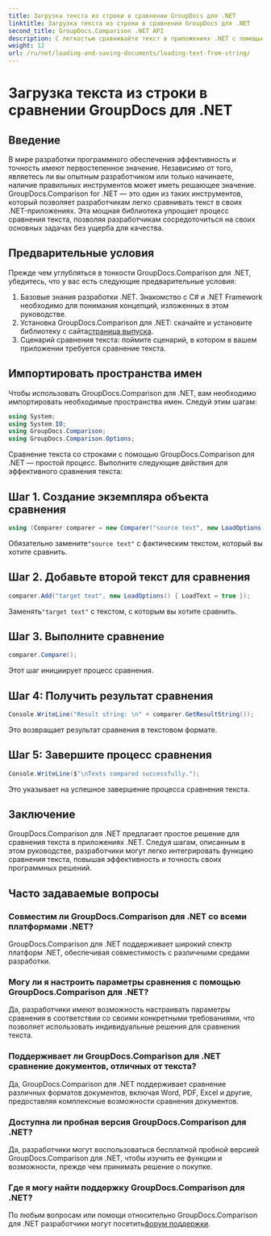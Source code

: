 ```yaml
---
title: Загрузка текста из строки в сравнении GroupDocs для .NET
linktitle: Загрузка текста из строки в сравнении GroupDocs для .NET
second_title: GroupDocs.Comparison .NET API
description: С легкостью сравнивайте текст в приложениях .NET с помощью библиотеки GroupDocs.Comparison. Повысьте эффективность и точность благодаря бесшовной интеграции.
weight: 12
url: /ru/net/loading-and-saving-documents/loading-text-from-string/
---
```


# Загрузка текста из строки в сравнении GroupDocs для .NET

## Введение
В мире разработки программного обеспечения эффективность и точность имеют первостепенное значение. Независимо от того, являетесь ли вы опытным разработчиком или только начинаете, наличие правильных инструментов может иметь решающее значение. GroupDocs.Comparison for .NET — это один из таких инструментов, который позволяет разработчикам легко сравнивать текст в своих .NET-приложениях. Эта мощная библиотека упрощает процесс сравнения текста, позволяя разработчикам сосредоточиться на своих основных задачах без ущерба для качества.
## Предварительные условия
Прежде чем углубляться в тонкости GroupDocs.Comparison для .NET, убедитесь, что у вас есть следующие предварительные условия:
1. Базовые знания разработки .NET. Знакомство с C# и .NET Framework необходимо для понимания концепций, изложенных в этом руководстве.
2.  Установка GroupDocs.Comparison для .NET: скачайте и установите библиотеку с сайта[страница выпуска](https://releases.groupdocs.com/comparison/net/).
3. Сценарий сравнения текста: поймите сценарий, в котором в вашем приложении требуется сравнение текста.

## Импортировать пространства имен
Чтобы использовать GroupDocs.Comparison для .NET, вам необходимо импортировать необходимые пространства имен. Следуй этим шагам:

```csharp
using System;
using System.IO;
using GroupDocs.Comparison;
using GroupDocs.Comparison.Options;
```
Сравнение текста со строками с помощью GroupDocs.Comparison для .NET — простой процесс. Выполните следующие действия для эффективного сравнения текста:
## Шаг 1. Создание экземпляра объекта сравнения
```csharp
using (Comparer comparer = new Comparer("source text", new LoadOptions() { LoadText = true }))
```
 Обязательно замените`"source text"` с фактическим текстом, который вы хотите сравнить.
## Шаг 2. Добавьте второй текст для сравнения
```csharp
comparer.Add("target text", new LoadOptions() { LoadText = true });
```
 Заменять`"target text"` с текстом, с которым вы хотите сравнить.
## Шаг 3. Выполните сравнение
```csharp
comparer.Compare();
```
Этот шаг инициирует процесс сравнения.
## Шаг 4: Получить результат сравнения
```csharp
Console.WriteLine("Result string: \n" + comparer.GetResultString());
```
Это возвращает результат сравнения в текстовом формате.
## Шаг 5: Завершите процесс сравнения
```csharp
Console.WriteLine($"\nTexts compared successfully.");
```
Это указывает на успешное завершение процесса сравнения текста.

## Заключение
GroupDocs.Comparison для .NET предлагает простое решение для сравнения текста в приложениях .NET. Следуя шагам, описанным в этом руководстве, разработчики могут легко интегрировать функцию сравнения текста, повышая эффективность и точность своих программных решений.
## Часто задаваемые вопросы
### Совместим ли GroupDocs.Comparison для .NET со всеми платформами .NET?
GroupDocs.Comparison для .NET поддерживает широкий спектр платформ .NET, обеспечивая совместимость с различными средами разработки.
### Могу ли я настроить параметры сравнения с помощью GroupDocs.Comparison для .NET?
Да, разработчики имеют возможность настраивать параметры сравнения в соответствии со своими конкретными требованиями, что позволяет использовать индивидуальные решения для сравнения текста.
### Поддерживает ли GroupDocs.Comparison для .NET сравнение документов, отличных от текста?
Да, GroupDocs.Comparison для .NET поддерживает сравнение различных форматов документов, включая Word, PDF, Excel и другие, предоставляя комплексные возможности сравнения документов.
### Доступна ли пробная версия GroupDocs.Comparison для .NET?
Да, разработчики могут воспользоваться бесплатной пробной версией GroupDocs.Comparison для .NET, чтобы изучить ее функции и возможности, прежде чем принимать решение о покупке.
### Где я могу найти поддержку GroupDocs.Comparison для .NET?
 По любым вопросам или помощи относительно GroupDocs.Comparison для .NET разработчики могут посетить[форум поддержки](https://forum.groupdocs.com/c/comparison/12).